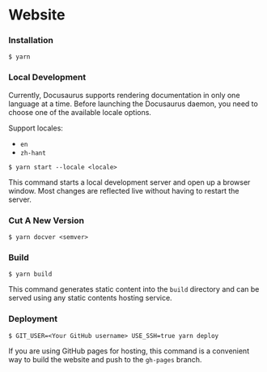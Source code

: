 # Website

### Installation

```
$ yarn
```

### Local Development

Currently, Docusaurus supports rendering documentation in only one language at a time. Before launching the Docusaurus 
daemon, you need to choose one of the available locale options.

Support locales:

* `en`
* `zh-hant`

```
$ yarn start --locale <locale>
```

This command starts a local development server and open up a browser window. Most changes are reflected live without having to restart the server.

### Cut A New Version

```
$ yarn docver <semver>
```

### Build

```
$ yarn build
```

This command generates static content into the `build` directory and can be served using any static contents hosting service.

### Deployment

```
$ GIT_USER=<Your GitHub username> USE_SSH=true yarn deploy
```

If you are using GitHub pages for hosting, this command is a convenient way to build the website and push to the `gh-pages` branch.
